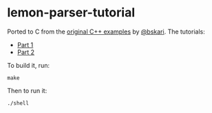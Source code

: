 lemon-parser-tutorial
=====================

Ported to C from the [original C++ examples](https://github.com/bskari/lemon-parser-tutorial)
by [@bskari](https://github.com/bskari). The tutorials:

* [Part 1](http://brskari.wordpress.com/2012/04/29/writing-a-basic-shell-using-flex-and-lemon-part-1/)
* [Part 2](http://brskari.wordpress.com/2012/04/30/writing-a-simple-shell-using-flex-and-lemon-part-2/)

To build it, run:

    make

Then to run it:

    ./shell
